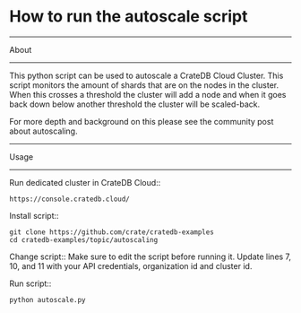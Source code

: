 How to run the autoscale script
===============================

*****
About
*****

This python script can be used to autoscale a CrateDB Cloud Cluster. This script monitors the amount of shards that are on the nodes in the cluster. 
When this crosses a threshold the cluster will add a node and when it goes back down below another threshold the cluster will be scaled-back.

For more depth and background on this please see the community post about autoscaling. <ADD LINK>

*****
Usage
*****

Run dedicated cluster in CrateDB Cloud::

    https://console.cratedb.cloud/

Install script::

    git clone https://github.com/crate/cratedb-examples
    cd cratedb-examples/topic/autoscaling


Change script::
  Make sure to edit the script before running it. 
  Update lines 7, 10, and 11 with your API credentials, organization id and cluster id. 

Run script::

    python autoscale.py


